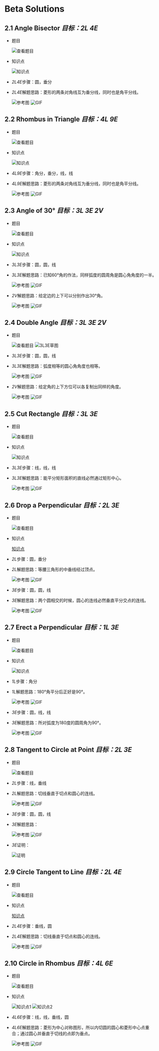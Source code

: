 # Beta Solutions

## 2.1 Angle Bisector *目标：2L 4E*

- 题目
  
  ![查看题目](images/level/bisect-angle.png)
  
- 知识点
  
  ![知识点](images/hints/Fact-Isosceles.png)

- *2L4E*步骤：圆，垂分
- *2L4E*解题思路：菱形的两条对角线互为垂分线，同时也是角平分线。
  
  ![参考图](solved/2.1.2L4E.png)
  ![GIF](GIF/2.1.2L4E.gif)

## 2.2 Rhombus in Triangle *目标：4L 9E*

- 题目
  
  ![查看题目](images/level/rhombus-in-triangle.png)
  
- 知识点
  
  ![知识点](images/hints/Fact-RhombusDiagonals.png)

- *4L9E*步骤：角分，垂分，线，线
- *4L9E*解题思路：菱形的两条对角线互为垂分线，同时也是角平分线。
  
  ![参考图](solved/2.2.4L9E.png)
  ![GIF](GIF/2.2.4L9E.gif)

## 2.3 Angle of 30° *目标：3L 3E 2V*

- 题目
  
  ![查看题目](images/level/angle30.png)

- 知识点
  
  ![知识点](images/hints/Fact-CentralAngle.png)

- *3L3E*步骤：圆，圆，线
- *3L3E*解题思路：已知60°角的作法，同样弧度的圆周角是圆心角角度的一半。
  
  ![参考图](solved/2.3.3L3E.png)
  ![GIF](GIF/2.3.3L3E.gif)
- *2V*解题思路：给定边的上下可以分别作出30°角。
  
  ![参考图](solved/2.3.2V.png)
  ![GIF](GIF/2.3.2V.gif)

## 2.4 Double Angle *目标：3L 3E 2V*

- 题目
  
  ![查看题目](images/level/double-angle.png)
  ![3L3E草图](images/hints/Draft-DoubleAngle.png)

- *3L3E*步骤：圆，圆，线
- *3L3E*解题思路：弧度相等的圆心角角度也相等。
  
  ![参考图](solved/2.4.3L3E.png)
  ![GIF](GIF/2.4.3L3E.gif)
- *2V*解题思路：给定角的上下方位可以各复制出同样的角度。
  
  ![参考图](solved/2.4.2V.png)
  ![GIF](GIF/2.4.2V.gif)

## 2.5 Cut Rectangle *目标：3L 3E*

- 题目
  
  ![查看题目](images/level/cut-rectangle.png)

- 知识点
  
  ![知识点](images/hints/Fact-RectCenter.png)

- *3L3E*步骤：线，线，线
- *3L3E*解题思路：能平分矩形面积的直线必然通过矩形中心。
  
  ![参考图](solved/2.5.3L3E.png)
  ![GIF](GIF/2.5.3L3E.gif)

## 2.6 Drop a Perpendicular *目标：2L 3E*

- 题目
  
  ![查看题目](images/level/drop-perp.png)
  
- 知识点
  
  [知识点](images/hints/Fact-MirrorSymmetry.png)

- *2L*步骤：圆，垂分
- *2L*解题思路：等腰三角形的中垂线经过顶点。
  
  ![参考图](solved/2.6.2L.png)
  ![GIF](GIF/2.6.2L.gif)
- *3E*步骤：圆，圆，线
- *3E*解题思路：两个圆相交的时候，圆心的连线必然垂直平分交点的连线。
  
  ![参考图](solved/2.6.3E.png)
  ![GIF](GIF/2.6.3E.gif)

## 2.7 Erect a Perpendicular *目标：1L 3E*

- 题目
  
  ![查看题目](images/level/erect-perp.png)
  
- 知识点
  
  ![知识点](images/hints/Fact-Thales90.png)

- *1L*步骤：角分
- *1L*解题思路：180°角平分后正好是90°。
  
  ![参考图](solved/2.7.1L.png)
  ![GIF](GIF/2.7.1L.gif)

- *3E*步骤：圆，线，线
- *3E*解题思路：所对弧度为180度的圆周角为90°。
  
  ![参考图](solved/2.7.3E.png)
  ![GIF](GIF/2.7.3E.gif)

## 2.8 Tangent to Circle at Point *目标：2L 3E*

- 题目
  
  ![查看题目](images/level/tangent1.png)

- *2L*步骤：线，垂线
- *2L*解题思路：切线垂直于切点和圆心的连线。
  
  ![参考图](solved/2.8.2L.png)
  ![GIF](GIF/2.8.2L.gif)
- *3E*步骤：圆，圆，线
- *3E*解题思路：
  
  ![参考图](solved/2.8.3E.png)
  ![GIF](GIF/2.8.3E.gif)
- *3E*证明：
  
  ![证明](proof/2.8.3E.png)

## 2.9 Circle Tangent to Line *目标：2L 4E*

- 题目
  
  ![查看题目](images/level/circle-tangent-l.png)
  
- 知识点

  [知识点](images/hints/Fact-Tangent.png)

- *2L4E*步骤：垂线，圆
- *2L4E*解题思路：切线垂直于切点和圆心的连线。
  
  ![参考图](solved/2.9.2L4E.png)
  ![GIF](GIF/2.9.2L4E.gif)

## 2.10 Сircle in Rhombus *目标：4L 6E*

- 题目
  
  ![查看题目](images/level/circle-in-rhombus.png)
  
- 知识点
  
  ![知识点1](images/hints/Fact-RhombusDiagonals.png)
  ![知识点2](images/hints/Fact-Tangent.png)

- *4L6E*步骤：线，线，垂线，圆
- *4L6E*解题思路：菱形为中心对称图形，所以内切圆的圆心和菱形中心点重合；通过圆心并垂直于切线的点即为垂点。
  
  ![参考图](solved/2.10.4L6E.png)
  ![GIF](GIF/2.10.4L6E.gif)
